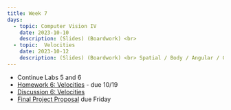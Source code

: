 ```yaml
---
title: Week 7
days:
  - topic: Computer Vision IV
    date: 2023-10-10
    description: (Slides) (Boardwork) <br> 
  - topic:  Velocities
    date: 2023-10-12
    description: (Slides) (Boardwork) <br> Spatial / Body / Angular / Generalized Velocities <br> Reading - MLS 2.4, 3.4
---
```


- Continue Labs 5 and 6
- [Homework 6: Velocities](./assets/homework/hw6_velocities.pdf) - due 10/19
- [Discussion 6: Velocities](./assets/disc/disc6_velocities.pdf)
- [Final Project Proposal](https://www.overleaf.com/read/dncxvvqfvfnk) due Friday

<a id="Week8"></a>